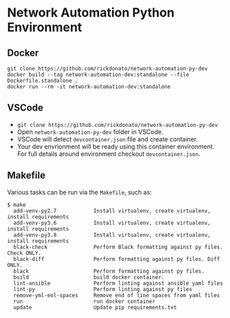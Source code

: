 # Network Automation Python Environment

## Docker
```
git clone https://github.com/rickdonato/network-automation-py-dev
docker build --tag network-automation-dev:standalone --file Dockerfile.standalone .
docker run --rm -it network-automation-dev:standalone
```

## VSCode
* `git clone https://github.com/rickdonato/network-automation-py-dev`
* Open `network-automation-py-dev` folder in VSCode.
* VSCode will detect `devcontainer.json` file and create container.
* Your dev envrionment will be ready using this container environment.
For full details around environment checkout `devcontainer.json`.

## Makefile
Various tasks can be run via the `Makefile`, such as: 
```
$ make
  add-venv-py2.7            Install virtualenv, create virtualenv, install requirements
  add-venv-py3.6            Install virtualenv, create virtualenv, install requirements
  add-venv-py3.8            Install virtualenv, create virtualenv, install requirements
  black-check               Perform Black formatting against py files. Check ONLY.
  black-diff                Perform formatting against py files. Diff ONLY.
  black                     Perform formatting against py files.
  build                     build docker container.
  lint-ansible              Perform linting against ansible yaml files
  lint-py                   Perform linting against py files
  remove-yml-eol-spaces     Remove end of line spaces from yaml files
  run                       run docker container
  update                    Update pip requirements.txt
```
